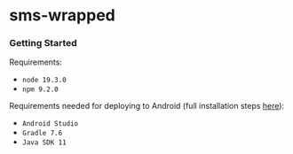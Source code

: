 # sms-wrapped

### Getting Started

Requirements:
* `node 19.3.0`
* `npm 9.2.0`

Requirements needed for deploying to Android (full installation steps [here](https://cordova.apache.org/docs/en/11.x/guide/platforms/android/)):
* `Android Studio`
* `Gradle 7.6`
* `Java SDK 11`


